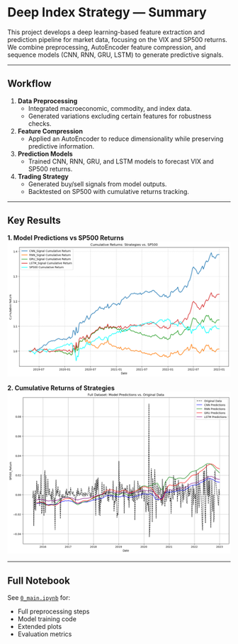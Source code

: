 # Deep Index Strategy — Summary

This project develops a deep learning-based feature extraction and prediction pipeline for market data, focusing on the VIX and SP500 returns.  
We combine preprocessing, AutoEncoder feature compression, and sequence models (CNN, RNN, GRU, LSTM) to generate predictive signals.

---

## Workflow
1. **Data Preprocessing**
   - Integrated macroeconomic, commodity, and index data.
   - Generated variations excluding certain features for robustness checks.
2. **Feature Compression**
   - Applied an AutoEncoder to reduce dimensionality while preserving predictive information.
3. **Prediction Models**
   - Trained CNN, RNN, GRU, and LSTM models to forecast VIX and SP500 returns.
4. **Trading Strategy**
   - Generated buy/sell signals from model outputs.
   - Backtested on SP500 with cumulative returns tracking.

---

## Key Results

**1. Model Predictions vs SP500 Returns**
![SP500 Predictions](plots/sp500_predictions.png)

**2. Cumulative Returns of Strategies**
![Cumulative Returns](plots/cumulative_returns.png)

---

## Full Notebook
See [`0_main.ipynb`](0_main.ipynb) for:
- Full preprocessing steps
- Model training code
- Extended plots
- Evaluation metrics
